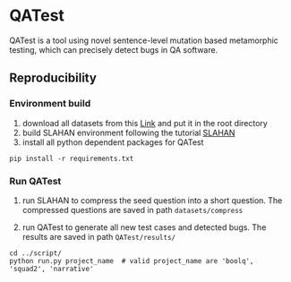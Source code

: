 # QATest

QATest is a tool using novel sentence-level mutation based metamorphic testing, which can precisely detect bugs in
QA software.


## Reproducibility


### Environment build
1. download all datasets from this [Link](https://drive.google.com/drive/folders/1gKILcVQmgn2wgK4MYd7YnuZ7pyID11lU) and put it in the root directory
2. build SLAHAN environment following the tutorial [SLAHAN](https://github.com/kamigaito/SLAHAN)
3. install all python dependent packages for QATest
```
pip install -r requirements.txt
```


### Run QATest

1. run SLAHAN to compress the seed question into a short question. 
The compressed questions are saved in path `datasets/compress`

2. run QATest to generate all new test cases and detected bugs. 
The results are saved in path `QATest/results/`

```
cd ../script/
python run.py project_name  # valid project_name are 'boolq', 'squad2', 'narrative' 
```




